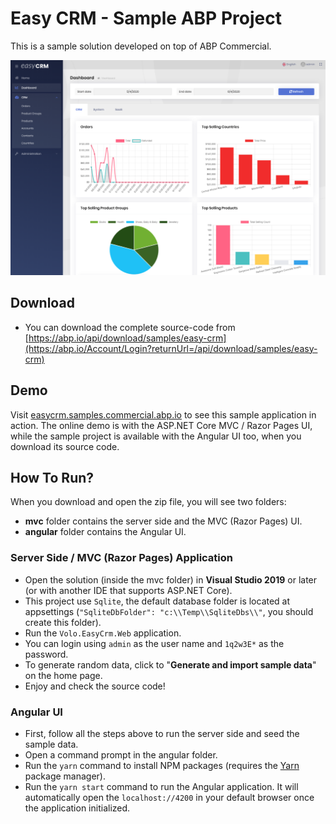 # Easy CRM - Sample ABP Project

This is a sample solution developed on top of ABP Commercial.

![easy-crm](../images/easy-crm.png)

## Download

* You can download the complete source-code from [https://abp.io/api/download/samples/easy-crm](https://abp.io/Account/Login?returnUrl=/api/download/samples/easy-crm)

## Demo

Visit [easycrm.samples.commercial.abp.io](http://easycrm.samples.commercial.abp.io/) to see this sample application in action. The online demo is with the ASP.NET Core MVC / Razor Pages UI, while the sample project is available with the Angular UI too, when you download its source code.

## How To Run?

When you download and open the zip file, you will see two folders:

* **mvc** folder contains the server side and the MVC (Razor Pages) UI.
* **angular** folder contains the Angular UI.

### Server Side / MVC (Razor Pages) Application

* Open the solution (inside the mvc folder) in **Visual Studio 2019** or later (or with another IDE that supports ASP.NET Core).
* This project use `Sqlite`, the default database folder is located at appsettings (`"SqliteDbFolder": "c:\\Temp\\SqliteDbs\\"`, you should create this folder).
* Run the `Volo.EasyCrm.Web` application.
* You can login using `admin` as the user name and `1q2w3E*` as the password.
* To generate random data, click to "**Generate and import sample data**" on the home page.
* Enjoy and check the source code!

### Angular UI

* First, follow all the steps above to run the server side and seed the sample data.
* Open a command prompt in the angular folder.
* Run the `yarn` command to install NPM packages (requires the [Yarn](https://yarnpkg.com/) package manager).
* Run the `yarn start` command to run the Angular application. It will automatically open the `localhost://4200` in your default browser once the application initialized.
